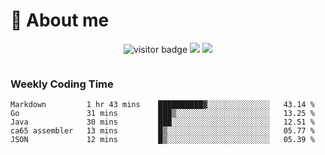 <!-- ![](https://youpai.roccoshi.top/img/20200804214216.png) -->

# 🧐 About me
 
<p align="center">
<img src="https://visitor-badge.laobi.icu/badge?page_id=Lincest.Lincest&title=hits" alt="visitor badge"/>
<a href="mailto:imroccoshi@gmail.com"><img src="https://img.shields.io/badge/gmail-imroccoshi%40gmail.com-red"></a>
<a href="https://blog.roccoshi.top"><img src="https://img.shields.io/badge/blog-roccoshi-green"></a>
</p>

<div align="center">
  <img src="https://github-readme-stats.vercel.app/api?username=Lincest&show_icons=true&count_private=true&show_owner=true" alt="">
   <!-- <img src="https://github-readme-stats.vercel.app/api/wakatime?username=Moreality&v=2" alt=""/> -->
</div>

### Weekly Coding Time

<!--START_SECTION:waka-->

```text
Markdown         1 hr 43 mins    ██████████▓░░░░░░░░░░░░░░   43.14 %
Go               31 mins         ███▒░░░░░░░░░░░░░░░░░░░░░   13.25 %
Java             30 mins         ███░░░░░░░░░░░░░░░░░░░░░░   12.51 %
ca65 assembler   13 mins         █▒░░░░░░░░░░░░░░░░░░░░░░░   05.77 %
JSON             12 mins         █▒░░░░░░░░░░░░░░░░░░░░░░░   05.39 %
```

<!--END_SECTION:waka-->


